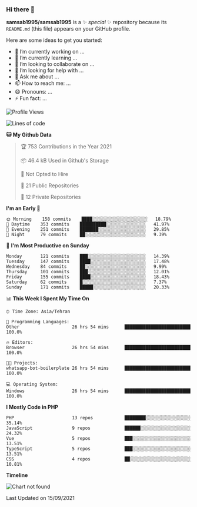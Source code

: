 ### Hi there 👋

**samsab1995/samsab1995** is a ✨ _special_ ✨ repository because its `README.md` (this file) appears on your GitHub profile.

Here are some ideas to get you started:

- 🔭 I’m currently working on ...
- 🌱 I’m currently learning ...
- 👯 I’m looking to collaborate on ...
- 🤔 I’m looking for help with ...
- 💬 Ask me about ...
- 📫 How to reach me: ...
- 😄 Pronouns: ...
- ⚡ Fun fact: ...

<!--START_SECTION:waka-->
![Profile Views](http://img.shields.io/badge/Profile%20Views-0-blue)

![Lines of code](https://img.shields.io/badge/From%20Hello%20World%20I%27ve%20Written-565514%20lines%20of%20code-blue)

**🐱 My Github Data** 

> 🏆 753 Contributions in the Year 2021
 > 
> 📦 46.4 kB Used in Github's Storage 
 > 
> 🚫 Not Opted to Hire
 > 
> 📜 21 Public Repositories 
 > 
> 🔑 12 Private Repositories  
 > 
**I'm an Early 🐤** 

```text
🌞 Morning    158 commits    ████░░░░░░░░░░░░░░░░░░░░░   18.79% 
🌆 Daytime    353 commits    ██████████░░░░░░░░░░░░░░░   41.97% 
🌃 Evening    251 commits    ███████░░░░░░░░░░░░░░░░░░   29.85% 
🌙 Night      79 commits     ██░░░░░░░░░░░░░░░░░░░░░░░   9.39%

```
📅 **I'm Most Productive on Sunday** 

```text
Monday       121 commits    ███░░░░░░░░░░░░░░░░░░░░░░   14.39% 
Tuesday      147 commits    ████░░░░░░░░░░░░░░░░░░░░░   17.48% 
Wednesday    84 commits     ██░░░░░░░░░░░░░░░░░░░░░░░   9.99% 
Thursday     101 commits    ███░░░░░░░░░░░░░░░░░░░░░░   12.01% 
Friday       155 commits    ████░░░░░░░░░░░░░░░░░░░░░   18.43% 
Saturday     62 commits     █░░░░░░░░░░░░░░░░░░░░░░░░   7.37% 
Sunday       171 commits    █████░░░░░░░░░░░░░░░░░░░░   20.33%

```


📊 **This Week I Spent My Time On** 

```text
⌚︎ Time Zone: Asia/Tehran

💬 Programming Languages: 
Other                    26 hrs 54 mins      █████████████████████████   100.0%

🔥 Editors: 
Browser                  26 hrs 54 mins      █████████████████████████   100.0%

🐱‍💻 Projects: 
whatsapp-bot-boilerplate 26 hrs 54 mins      █████████████████████████   100.0%

💻 Operating System: 
Windows                  26 hrs 54 mins      █████████████████████████   100.0%

```

**I Mostly Code in PHP** 

```text
PHP                      13 repos            ████████░░░░░░░░░░░░░░░░░   35.14% 
JavaScript               9 repos             ██████░░░░░░░░░░░░░░░░░░░   24.32% 
Vue                      5 repos             ███░░░░░░░░░░░░░░░░░░░░░░   13.51% 
TypeScript               5 repos             ███░░░░░░░░░░░░░░░░░░░░░░   13.51% 
CSS                      4 repos             ██░░░░░░░░░░░░░░░░░░░░░░░   10.81%

```


**Timeline**

![Chart not found](https://raw.githubusercontent.com/samsab1995/samsab1995/main/charts/bar_graph.png) 


 Last Updated on 15/09/2021
<!--END_SECTION:waka-->
